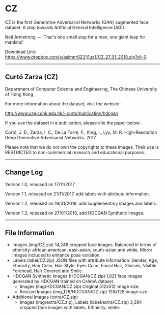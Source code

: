 # CZ
CZ is the first Generative Adversarial Networks (GAN) augmented face dataset. A step towards Artificial General Intelligence (AGI).

Neil Armstrong — 'That's one small step for a man, one giant leap for mankind'

Download Link: https://www.dropbox.com/s/aslmnr6231j1ux1/CZ_27_01_2018.zip?dl=0

--------------------------------------------------------
Curtó Zarza (CZ) 
--------------------------------------------------------

Department of Computer Science and Engineering, 
The Chinese University of Hong Kong

For more information about the dataset, visit the website:

  http://www.cse.cuhk.edu.hk/~curto/publication/hdcgan

If you use the dataset in a publication, please cite the paper below:

Curtó, J. D., Zarza, I. C., De La Torre, F., King, I., Lyu, M. R.
High-Resolution Deep Generative Adversarial Networks. 2017.

Please note that we do not own the copyrights to these images. Their use is RESTRICTED to non-commercial research and educational purposes.

--------------------------------------------------------
Change Log
--------------------------------------------------------

Version 1.0, released on 17/11/2017

Version 1.1, released on 21/11/2017, add labels with attribute information.

Version 1.2, released on 19/01/2018, add supplementary images and labels.

Version 1.3, released on 27/01/2018, add HDCGAN Synthetic Images.

--------------------------------------------------------
File Information
--------------------------------------------------------

- Images (img/CZ.zip)
      14,248 cropped face images. Balanced in terms of ethnicity: african american, east-asian, south-asian and white. Mirror images included to enhance pose variation.
- Labels (label/CZ.zip)
      JSON files with attribute information: Gender, Age, Ethnicity, Hair Color, Hair Style, Eyes Color, Facial Hair, Glasses, Visible Forehead, Hair Covered and Smile.
- HDCGAN Synthetic Images (HDCGAN/CZ.zip)
      1,821 face images generated by HDCGAN trained on CelebA dataset. 
	- Images (img/HDCGAN/CZ.zip)
		      Original 512x512 image size.
  - Resized Images (img_128/HDCGAN/CZ.zip)
		      128x128 image size. 
- Additional Images (extra/CZ.zip)
	- Images (img/extra/CZ.zip), Labels (label/extra/CZ.zip)
      		3,384 cropped face images with labels, Ethnicity: white.
